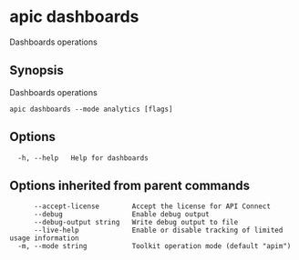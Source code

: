 # apic dashboards

Dashboards operations

## Synopsis

Dashboards operations

```
apic dashboards --mode analytics [flags]
```

## Options

```
  -h, --help   Help for dashboards
```

## Options inherited from parent commands

```
      --accept-license        Accept the license for API Connect
      --debug                 Enable debug output
      --debug-output string   Write debug output to file
      --live-help             Enable or disable tracking of limited usage information
  -m, --mode string           Toolkit operation mode (default "apim")
```
